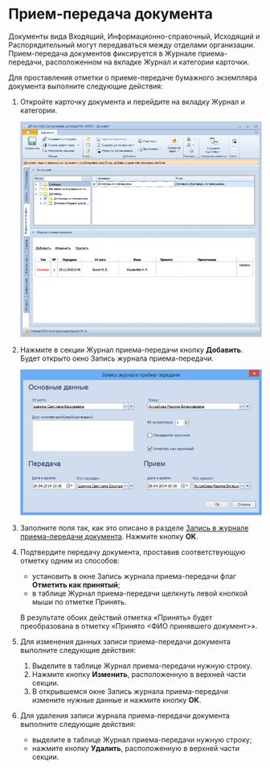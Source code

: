 # Прием-передача документа

Документы вида Входящий, Информационно-справочный, Исходящий и Распорядительный могут передаваться между отделами организации. Прием-передача документов фиксируется в Журнале приема-передачи, расположенном на вкладке Журнал и категории карточки.

Для проставления отметки о приеме-передаче бумажного экземпляра документа выполните следующие действия:

1. Откройте карточку документа и перейдите на вкладку Журнал и категории.

   ![Вкладка «Журнал и категории»](img/Card_Doc_Tab_CategoryJournal.png "Вкладка «Журнал и категории»")

2. Нажмите в секции Журнал приема-передачи кнопку **Добавить**. Будет открыто окно Запись журнала приема-передачи.

   ![Окно «Запись журнала приема-передачи»](img/Journal_Entry_of_TransferAcceptance.png "Окно «Запись журнала приема-передачи»")

3. Заполните поля так, как это описано в разделе [Запись в журнале приема-передачи документа](Card_Doc_Tab_CatJourn_Journal_Entry.md). Нажмите кнопку **OK**.

4. Подтвердите передачу документа, проставив соответствующую отметку одним из способов: 

   - установить в окне Запись журнала приема-передачи флаг **Отметить как принятый**;
   - в таблице Журнал приема-передачи щелкнуть левой кнопкой мыши по отметке Принять.

   В результате обоих действий отметка «Принять» будет преобразована в отметку «Принято <ФИО принявшего документ>».

5. Для изменения данных записи приема-передачи документа выполните следующие действия:

   1. Выделите в таблице Журнал приема-передачи нужную строку.
   2. Нажмите кнопку **Изменить**, расположенную в верхней части секции.
   3. В открывшемся окне Запись журнала приема-передачи измените нужные данные и нажмите кнопку **OK**.

6. Для удаления записи журнала приема-передачи документа выполните следующие действия:

   - выделите в таблице Журнал приема-передачи нужную строку;
   - нажмите кнопку **Удалить**, расположенную в верхней части секции.